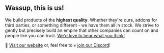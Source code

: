 ## Wassup, this is us!

We build products of the **highest quality**. Whether they're ours, addons for third parties, or something different - we have them all in stock. We strive to gently but precisely build an empire that other companies can count on and people like you can trust. [We'd love to hear what you think!](https://azury.dev/feedback)

🔗 [Visit our website](https://azury.dev) or, feel free to ✊ [join our Discord](https://azury.dev/discord)!
